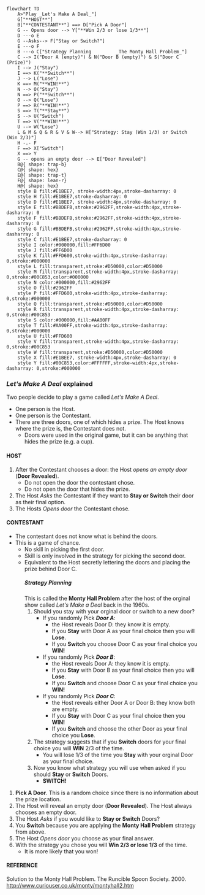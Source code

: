 ```mermaid
flowchart TD
    A>"Play _Let's Make A Deal_"]
    G["**HOST**"]
    B["**CONTESTANT**"] ==> D["Pick A Door"]
    G -- Opens door --> Y["**Win 2/3 or lose 1/3**"]
    D ---o E
    G --Asks--> F["Stay or Switch?"]
    E ---o F
    B ---o C["Strategy Planning         _The Monty Hall Problem_"]
    C --> I("Door A (empty)") & N("Door B (empty)") & S("Door C (Prize)")
    I --> J("Stay")
    I ==> K("**Switch**")
    J --> L("Lose")
    K ==> M("**WIN!**")
    N --> O("Stay")
    N ==> P("**Switch**")
    O --> Q("Lose")
    P ==> R("**WIN!**")
    S ==> T("**Stay**")
    S --> U("Switch")
    T ==> V("**WIN!**")
    U --> W("Lose")
    L & M & Q & R & V & W--> H["Strategy: Stay (Win 1/3) or Switch (Win 2/3)"]
    H -.- F
    F ==> X["Switch"]
    X ==> Y
    G -- opens an empty door --> E["Door Revealed"]
    B@{ shape: trap-b}
    C@{ shape: hex}
    E@{ shape: trap-t}
    F@{ shape: lean-r}
    H@{ shape: hex}
    style B fill:#E1BEE7, stroke-width:4px,stroke-dasharray: 0
    style H fill:#E1BEE7,stroke-dasharray: 0
    style D fill:#E1BEE7, stroke-width:4px,stroke-dasharray: 0
    style E fill:#BBDEFB,stroke:#2962FF,stroke-width:4px,stroke-dasharray: 0
    style F fill:#BBDEFB,stroke:#2962FF,stroke-width:4px,stroke-dasharray: 0
    style G fill:#BBDEFB,stroke:#2962FF,stroke-width:4px,stroke-dasharray: 0
    style C fill:#E1BEE7,stroke-dasharray: 0
    style I color:#000000,fill:#FF6D00
    style J fill:#FF6D00
    style K fill:#FFD600,stroke-width:4px,stroke-dasharray: 0,stroke:#000000
    style L fill:transparent,stroke:#D50000,color:#D50000
    style M fill:transparent,stroke-width:4px,stroke-dasharray: 0,stroke:#00C853,color:#000000
    style N color:#000000,fill:#2962FF
    style O fill:#2962FF
    style P fill:#FFD600,stroke-width:4px,stroke-dasharray: 0,stroke:#000000
    style Q fill:transparent,stroke:#D50000,color:#D50000
    style R fill:transparent,stroke-width:4px,stroke-dasharray: 0,stroke:#00C853
    style S color:#000000,fill:#AA00FF
    style T fill:#AA00FF,stroke-width:4px,stroke-dasharray: 0,stroke:#000000
    style U fill:#FFD600
    style V fill:transparent,stroke-width:4px,stroke-dasharray: 0,stroke:#00C853
    style W fill:transparent,stroke:#D50000,color:#D50000
    style X fill:#E1BEE7, stroke-width:4px,stroke-dasharray: 0
    style Y fill:#00C853,color:#FFFFFF,stroke-width:4px,stroke-dasharray: 0,stroke:#000000
```
### _Let's Make A Deal_ explained
Two people decide to play a game called _Let's Make A Deal_.  
* One person is the Host.
* One person is the Contestant.
* There are three doors, one of which hides a prize. The Host knows where the prize is, the Contestant does not.
    * Doors were used in the original game, but it can be anything that hides the prize (e.g. a cup). 
#### HOST
1. After the Contestant chooses a door: the Host *opens an empty door* (**Door Revealed**).
    * Do not open the door the contestant chose.
    * Do not open the door that hides the prize.
4. The Host *Asks* the Contestant if they want to **Stay or Switch** their door as their final option.
5. The Hosts *Opens door* the Contestant chose.
#### CONTESTANT
* The contestant does not know what is behind the doors.
* This is a game of chance.
   * No skill in picking the first door.
   * Skill is only involved in the strategy for picking the second door.
   * Equivalent to the Host secretly lettering the doors and placing the prize behind Door C.
      ##### Strategy Planning 
     This is called the **Monty Hall Problem** after the host of the orginal show called _Let's Make a Deal_ back in the 1960s.
        1. Should you stay with your orginal door or switch to a new door?
           * If you randomly Pick **_Door A_**:
               * the Host reveals Door D: they know it is empty.
               * If you **Stay** with Door A as your final choice then you will **Lose**.
               * If you **Switch** you choose Door C as your final choice you **WIN!**
            * If you randomly Pick **_Door B_**:
               * the Host reveals Door A: they know it is empty.
               * If you **Stay** with Door B as your final choice then you will **Lose**.
               * If you **Switch** and choose Door C as your final choice you **WIN!**
            * If you randomly Pick **_Door C_**:
               * the Host reveals either Door A or Door B: they know both are empty.
               * If you **Stay** with Door C as your final choice then you **WIN!**
               * If you **Switch** and choose the other Door as your final choice you **Lose**.
        2. The strategy suggests that if you **Switch** doors for your final choice you will **WIN** 2/3 of the time.
            * You will lose 1/3 of the time you **Stay** with your orginal Door as your final choice.  
        3. Now you know what strategy you will use when asked if you should **Stay** or **Switch** Doors.
            * **SWITCH!**
1. **Pick A Door**. This is a random choice since there is no information about the prize location.
2. The Host will reveal an empty door (**Door Revealed**). The Host always chooses an empty door.
3. The Host *Asks* if you would like to **Stay or Switch** Doors?
4. You **Switch** because you are applying the **Monty Hall Problem** strategy from above.
5. The Host *Opens door* you choose as your final answer.
6. With the strategy you chose you will **Win 2/3 or lose 1/3** of the time. 
    * It is more likely that you won!
#### REFERENCE
Solution to the Monty Hall Problem. The Runcible Spoon Society. 2000. http://www.curiouser.co.uk/monty/montyhall2.htm

